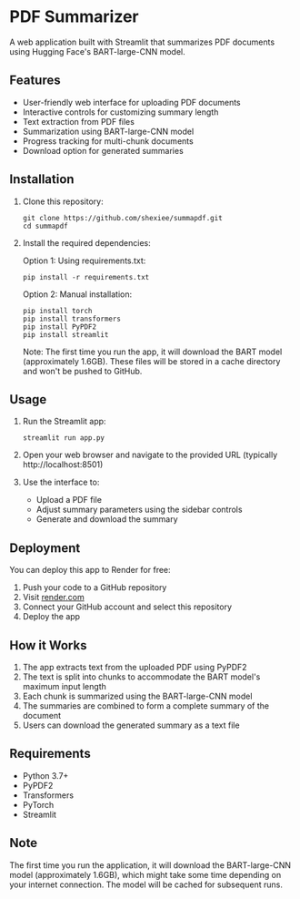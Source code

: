 # PDF Summarizer

A web application built with Streamlit that summarizes PDF documents using Hugging Face's BART-large-CNN model.

## Features

- User-friendly web interface for uploading PDF documents
- Interactive controls for customizing summary length
- Text extraction from PDF files
- Summarization using BART-large-CNN model
- Progress tracking for multi-chunk documents
- Download option for generated summaries

## Installation

1. Clone this repository:
   ```
   git clone https://github.com/shexiee/summapdf.git
   cd summapdf
   ```

2. Install the required dependencies:

   Option 1: Using requirements.txt:
   ```
   pip install -r requirements.txt
   ```

   Option 2: Manual installation:
   ```
   pip install torch
   pip install transformers
   pip install PyPDF2
   pip install streamlit
   ```

   Note: The first time you run the app, it will download the BART model (approximately 1.6GB).
   These files will be stored in a cache directory and won't be pushed to GitHub.

## Usage

1. Run the Streamlit app:
   ```
   streamlit run app.py
   ```

2. Open your web browser and navigate to the provided URL (typically http://localhost:8501)

3. Use the interface to:
   - Upload a PDF file
   - Adjust summary parameters using the sidebar controls
   - Generate and download the summary

## Deployment

You can deploy this app to Render for free:

1. Push your code to a GitHub repository
2. Visit [render.com](https://render.com)
3. Connect your GitHub account and select this repository
4. Deploy the app

## How it Works

1. The app extracts text from the uploaded PDF using PyPDF2
2. The text is split into chunks to accommodate the BART model's maximum input length
3. Each chunk is summarized using the BART-large-CNN model
4. The summaries are combined to form a complete summary of the document
5. Users can download the generated summary as a text file

## Requirements

- Python 3.7+
- PyPDF2
- Transformers
- PyTorch
- Streamlit

## Note

The first time you run the application, it will download the BART-large-CNN model (approximately 1.6GB), which might take some time depending on your internet connection. The model will be cached for subsequent runs.
